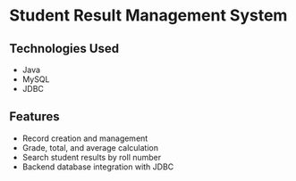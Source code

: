 # Student Result Management System

## Technologies Used
- Java
- MySQL
- JDBC

## Features
- Record creation and management
- Grade, total, and average calculation
- Search student results by roll number
- Backend database integration with JDBC
